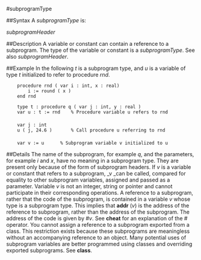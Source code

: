 
#subprogramType

##Syntax
A _subprogramType_ is:

_subprogramHeader_




##Description
A variable or constant can contain a reference to a subprogram. The type of the variable or constant is a _subprogramType_. See also _subprogramHeader_.



##Example
In the following _t_ is a subprogram type, and _u_ is a variable of type _t_ initialized to refer to procedure _rnd_.


        procedure rnd ( var i : int, x : real)
            i := round ( x )
        end rnd
        
        type t : procedure q ( var j : int, y : real )
        var u : t := rnd    % Procedure variable u refers to rnd
        
        var j : int
        u ( j, 24.6 )       % Call procedure u referring to rnd
        
        var v := u      % Subprogram variable v initialized to u
##Details
The name of the subprogram, for example _q_, and the parameters, for example _i_ and _x_, have no meaning in a subprogram type. They are present only because of the form of subprogram headers.
If _v_ is a variable or constant that refers to a subprogram, _v _can be called, compared for equality to other subprogram variables, assigned and passed as a parameter. Variable _v_ is not an integer, string or pointer and cannot participate in their corresponding operations.
A reference to a subprogram, rather that the code of the subprogram, is contained in a variable _v_ whose type is a subprogram type. This implies that **addr** (_v_) is the address of the reference to subprogram, rather than the address of the subprogram. The address of the code is given by #_v_. See **cheat** for an explanation of the # operator.
You cannot assign a reference to a subprogram exported from a class. This restriction exists because  these subprograms are meaningless without an accompanying reference to an object.
Many potential uses of subprogram variables are better programmed using classes and overriding exported subprograms. See **class**.


